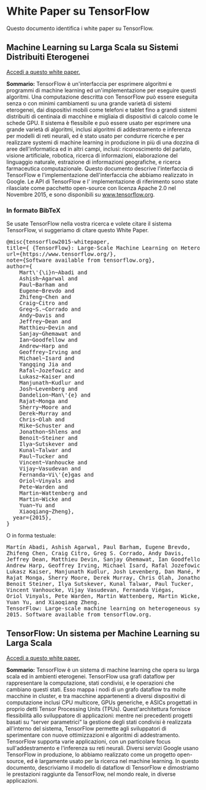 # White Paper su TensorFlow

Questo documento identifica i white paper su TensorFlow.

## Machine Learning su Larga Scala su Sistemi Distribuiti Eterogenei

[Accedi a questo white paper.](https://static.googleusercontent.com/media/research.google.com/en//pubs/archive/45166.pdf)

**Sommario:** TensorFlow è un'interfaccia per esprimere algoritmi 
e programmi di machine learning ed un'implementazione per
eseguire questi algoritmi.
Una computazione descritta con TensorFlow può essere eseguita
senza o con minimi cambiamenti su una grande varietà di sistemi
eterogenei, dai dispositivi mobili come telefoni e tablet
fino a grandi sistemi distribuiti di centinaia di macchine
e migliaia di dispositivi di calcolo come le schede GPU.
Il sistema è flessibile e può essere usato per esprimere una 
grande varietà di algoritmi, inclusi algoritmi di addestramento
e inferenza per modelli di reti neurali, ed è stato usato per 
condurre ricerche e per realizzare systemi di machine learning
in produzione in più di una dozzina di aree dell'informatica
ed in altri campi, inclusi: riconoscimento del parlato,
visione artificiale, robotica, ricerca di informazioni, elaborazione
del linguaggio naturale, estrazione di informazioni geografiche, e
ricerca farmaceutica computazionale. Questo documento descrive
l'interfaccia di TensorFlow e l'implementazione dell'interfaccia
che abbiamo realizzato in Google. Le API di TensorFlow e l'
implementazione di riferimento sono state rilasciate come pacchetto 
open-source con licenza Apache 2.0 nel Novembre 2015, e sono 
disponibili su www.tensorflow.org.


### In formato BibTeX

Se usate TensorFlow nella vostra ricerca e volete citare il sistema TensorFlow, 
vi suggeriamo di citare questo White Paper.

<pre>
@misc{tensorflow2015-whitepaper,
title={ {TensorFlow}: Large-Scale Machine Learning on Heterogeneous Systems},
url={https://www.tensorflow.org/},
note={Software available from tensorflow.org},
author={
    Mart\'{\i}n~Abadi and
    Ashish~Agarwal and
    Paul~Barham and
    Eugene~Brevdo and
    Zhifeng~Chen and
    Craig~Citro and
    Greg~S.~Corrado and
    Andy~Davis and
    Jeffrey~Dean and
    Matthieu~Devin and
    Sanjay~Ghemawat and
    Ian~Goodfellow and
    Andrew~Harp and
    Geoffrey~Irving and
    Michael~Isard and
    Yangqing Jia and
    Rafal~Jozefowicz and
    Lukasz~Kaiser and
    Manjunath~Kudlur and
    Josh~Levenberg and
    Dandelion~Man\'{e} and
    Rajat~Monga and
    Sherry~Moore and
    Derek~Murray and
    Chris~Olah and
    Mike~Schuster and
    Jonathon~Shlens and
    Benoit~Steiner and
    Ilya~Sutskever and
    Kunal~Talwar and
    Paul~Tucker and
    Vincent~Vanhoucke and
    Vijay~Vasudevan and
    Fernanda~Vi\'{e}gas and
    Oriol~Vinyals and
    Pete~Warden and
    Martin~Wattenberg and
    Martin~Wicke and
    Yuan~Yu and
    Xiaoqiang~Zheng},
  year={2015},
}
</pre>

O in forma testuale:

<pre>
Martín Abadi, Ashish Agarwal, Paul Barham, Eugene Brevdo,
Zhifeng Chen, Craig Citro, Greg S. Corrado, Andy Davis,
Jeffrey Dean, Matthieu Devin, Sanjay Ghemawat, Ian Goodfellow,
Andrew Harp, Geoffrey Irving, Michael Isard, Rafal Jozefowicz, Yangqing Jia,
Lukasz Kaiser, Manjunath Kudlur, Josh Levenberg, Dan Mané, Mike Schuster,
Rajat Monga, Sherry Moore, Derek Murray, Chris Olah, Jonathon Shlens,
Benoit Steiner, Ilya Sutskever, Kunal Talwar, Paul Tucker,
Vincent Vanhoucke, Vijay Vasudevan, Fernanda Viégas,
Oriol Vinyals, Pete Warden, Martin Wattenberg, Martin Wicke,
Yuan Yu, and Xiaoqiang Zheng.
TensorFlow: Large-scale machine learning on heterogeneous systems,
2015. Software available from tensorflow.org.
</pre>



## TensorFlow: Un sistema per Machine Learning su Larga Scala

[Accedi a questo white paper.](https://www.usenix.org/system/files/conference/osdi16/osdi16-abadi.pdf)

**Sommario:** TensorFlow è un sistema di machine learning che
opera su larga scala ed in ambienti eterogenei. TensorFlow
usa grafi dataflow per rappresentare la computazione,
stati condivisi, e le operazioni che cambiano questi stati.
Esso mappa i nodi di un grafo dataflow tra molte macchine in cluster, 
e tra macchine appartenenti a diversi dispositivi di computazione
inclusi CPU multicore, GPUs generiche, e ASICs progettati in proprio
detti Tensor Processing Units (TPUs). Quest'architettura fornisce
flessibilità allo sviluppatore di applicazioni: mentre nei precedenti 
progetti basati su “server parametrici” la gestione degli stati condivisi
è realizzata all'interno del sistema, TensorFlow permette agli 
sviluppatori di sperimentare con nuove ottimizzazioni e algoritmi di addestramento.
TensorFlow supporta varie applicazioni, con un particolare focus
sull'addestramento e l'inferenza su reti neurali.
Diversi servizi Google usano TensorFlow in produzione,
lo abbiamo realizzato come un progetto open-source, ed è 
largamente usato per la ricerca nel machine learning.
In questo documento, descriviamo il modello di dataflow di
TensorFlow e dimostriamo le prestazioni raggiunte da TensorFlow, 
nel mondo reale, in diverse applicazioni.

